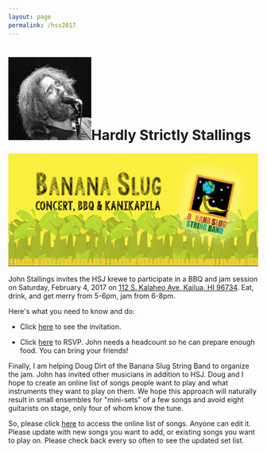 ```yaml
---
layout: page
permalink: /hss2017
---
```


<h1><img class="ui avatar image" src="/images/jerryavatar.jpg">Hardly Strictly Stallings</h1>

<img class="ui centered fluid image" src="/images/hss2017.png">

John Stallings invites the HSJ krewe to participate in a BBQ and jam session on Saturday, February 4, 2017 on [112 S. Kalaheo Ave, Kailua, HI 96734](http://maps.google.com/?q=112%20S.%20Kalaheo%20Ave,%20Kailua,%20HI%2096734). Eat, drink, and get merry from 5-6pm, jam from 6-8pm. 

Here's what you need to know and do:

* Click [here](https://goo.gl/qjs29A) to see the invitation.

* Click [here](https://goo.gl/3CxNlT) to RSVP. John needs a headcount so he can prepare enough food. You can bring your friends!

Finally, I am helping Doug Dirt of the Banana Slug String Band to organize the jam. John has invited other musicians in addition to HSJ.  Doug and I hope to create an online list of songs people want to play and what instruments they want to play on them.  We hope this approach will naturally result in small ensembles for "mini-sets" of a few songs and avoid eight guitarists on stage, only four of whom know the tune.
  
So, please click [here](https://goo.gl/88Q5rU) to access the online list of songs. Anyone can edit it. Please update with new songs you want to add, or existing songs you want to play on.  Please check back every so often to see the updated set list.




